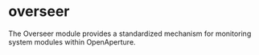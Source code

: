 # overseer
The Overseer module provides a standardized mechanism for monitoring system modules within OpenAperture.
